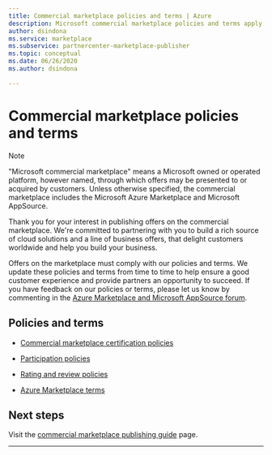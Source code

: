 ```yaml
---
title: Commercial marketplace policies and terms | Azure
description: Microsoft commercial marketplace policies and terms apply to all publishers and offerings in the Microsoft Azure Marketplace.
author: dsindona
ms.service: marketplace
ms.subservice: partnercenter-marketplace-publisher
ms.topic: conceptual
ms.date: 06/26/2020
ms.author: dsindona

---
```

# Commercial marketplace policies and terms

>[!Note]
>"Microsoft commercial marketplace" means a Microsoft owned or operated platform, however named, through which offers may be presented to or acquired by customers. Unless otherwise specified, the commercial marketplace includes the Microsoft Azure Marketplace and Microsoft AppSource.

Thank you for your interest in publishing offers on the commercial marketplace. We're committed to partnering with you to build a rich source of cloud solutions and a line of business offers, that delight customers worldwide and help you build your business.

Offers on the marketplace must comply with our policies and terms. We update these policies and terms from time to time to help ensure a good customer experience and provide partners an opportunity to succeed. If you have feedback on our policies or terms, please let us know by commenting in the [Azure Marketplace and Microsoft AppSource forum](https://www.microsoftpartnercommunity.com/t5/Azure-Marketplace-and-AppSource/bd-p/2222).

## Policies and terms

* [Commercial marketplace certification policies](https://docs.microsoft.com/legal/marketplace/certification-policies)

* [Participation policies](https://docs.microsoft.com/legal/marketplace/participation-policy)

* [Rating and review policies](https://docs.microsoft.com/legal/marketplace/rating-review-policies)

* [Azure Marketplace terms](https://docs.microsoft.com/legal/marketplace/terms)

## Next steps

Visit the [commercial marketplace publishing guide](./marketplace-publishers-guide.md) page.

---
